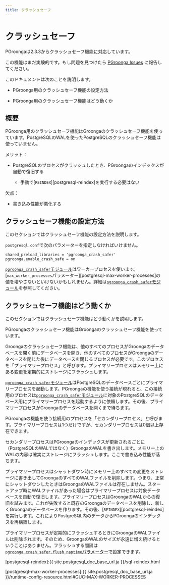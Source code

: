 ```yaml
---
title: クラッシュセーフ
---
```


# クラッシュセーフ

PGroongaは2.3.3からクラッシュセーフ機能に対応しています。

この機能はまだ実験的です。もし問題を見つけたら [PGroonga Issues][pgroonga-issues] に報告してください。

このドキュメントは次のことを説明します。

  * PGroonga用のクラッシュセーフ機能の設定方法

  * PGroonga用のクラッシュセーフ機能はどう動くか

## 概要

PGroonga用のクラッシュセーフ機能はGroongaのクラッシュセーフ機能を使っています。PostgreSQLのWALを使ったPostgreSQLのクラッシュセーフ機能は使っていません。

メリット：

  * PostgreSQLのプロセスがクラッシュしたとき、PGroongaのインデックスが自動で復旧する

    * 手動で[`REINDEX`][postgresql-reindex]を実行する必要はない

欠点：

  * 書き込み性能が悪化する

## クラッシュセーフ機能の設定方法

このセクションではクラッシュセーフ機能の設定方法を説明します。

`postgresql.conf`で次のパラメーターを指定しなければいけません。

```text
shared_preload_libraries = 'pgroonga_crash_safer'
pgroonga.enable_crash_safe = on
```

[`pgroonga_crash_safer`モジュール][pgroonga-crash-safer]はワーカープロセスを使います。[`max_worker_processes`パラメーター][postgresql-max-worker-processes]の値を増やさないといけないかもしれません。詳細は[`pgroonga_crash_safer`モジュール][pgroonga-crash-safer]を参照してください。

## クラッシュセーフ機能はどう動くか

このセクションではクラッシュセーフ機能はどう動くかを説明します。

PGroongaのクラッシュセーフ機能はGroongaのクラッシュセーフ機能を使っています。

Groongaのクラッシュセーフ機能は、他のすべてのプロセスがGroongaのデータベースを開く前にデータベースを開き、他のすべてのプロセスがGroongaのデータベースを閉じた後にデータベースを閉じるプロセスが必要です。このプロセスを「プライマリープロセス」と呼びます。プライマリープロセスはメモリー上にある変更を定期的にストレージにフラッシュします。

[`pgroonga_crash_safer`モジュール][pgroonga-crash-safer]はPostgreSQLのデータベースごとにプライマリープロセスを起動します。PGroongaの機能を使う接続が現れると、この接続用のプロセスは[`pgroonga_crash_safer`モジュール][pgroonga-crash-safer]に対象のPostgreSQLのデータベース用にプライマリープロセスを起動するように依頼します。その後、プライマリープロセスがGroongaのデータベースを開くまで待ちます。

PGroongaの機能を使う接続用のプロセスを「セカンダリープロセス」と呼びます。プライマリープロセスは1つだけですが、セカンダリープロセスは0個以上存在できます。

セカンダリープロセスはPGroongaのインデックスが更新されるごとに（PostgreSQLのWALではなく）GroongaのWALを書き出します。メモリー上のWALの内容は確実にストレージにフラッシュします。ここで書き込み性能が落ちます。

プライマリープロセスはシャットダウン時にメモリー上のすべての変更をストレージに書き出してGroongaのすべてのWALファイルを削除します。つまり、正常にシャットダウンしたときはGroongaのWALファイルは存在しません。スタートアップ時にWALファイルがあった場合はプライマリープロセスは対象データベースを自動で復旧します。プライマリープロセスはGroongaのWALからの復旧を試みます。これが失敗すると既存のGroongaのデータベースを削除し、新しくGroongaのデータベースを作ります。その後、[`REINDEX`][postgresql-reindex]を実行します。これによりPostgreSQL内のデータからPGroongaのインデックスを再構築します。

プライマリープロセスが定期的にフラッシュするときにGroongaのWALファイルは削除されます。そのため、GroongaのWALのサイズが永遠に増え続けるということはありません。フラッシュする間隔は[`pgroonga_crash_safer.flush_naptime`パラメーター][pgroonga-crash-safer-flush-naptime]で設定できます。


[postgresql-reindex]:{{ site.postgresql_doc_base_url.ja }}/sql-reindex.html

[pgroonga-crash-safer]:modules/pgroonga-crash-safer.html

[postgresql-max-worker-processes]:{{ site.postgresql_doc_base_url.ja }}/runtime-config-resource.html#GUC-MAX-WORKER-PROCESSES

[pgroonga-crash-safer-flush-naptime]:parameters/pgroonga-crash-safer-flush-naptime.html

[pgroonga-issues]:https://github.com/pgroonga/pgroonga/issues
